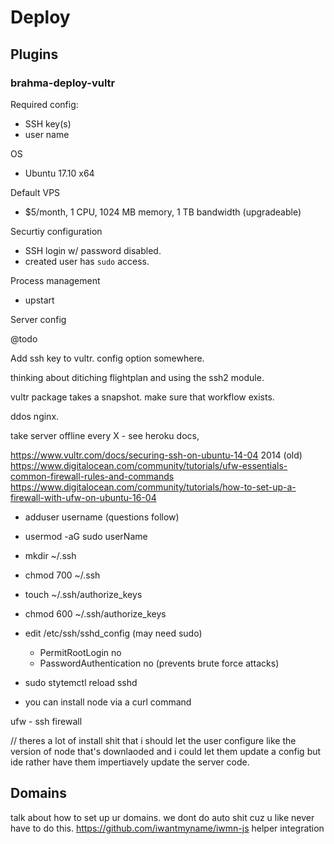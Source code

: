 # Deploy

## Plugins

### brahma-deploy-vultr

Required config:
- SSH key(s)
- user name

OS
- Ubuntu 17.10 x64

Default VPS
- $5/month, 1 CPU, 1024 MB memory, 1 TB bandwidth (upgradeable)

Securtiy configuration
- SSH login w/ password disabled.
- created user has `sudo` access.

Process management
- upstart

Server config

@todo

Add ssh key to vultr. config option somewhere.

thinking about ditiching flightplan and using the ssh2 module.

vultr package takes a snapshot. make sure that workflow exists.

ddos nginx.

take server offline every X - see heroku docs,

https://www.vultr.com/docs/securing-ssh-on-ubuntu-14-04 2014 (old)
https://www.digitalocean.com/community/tutorials/ufw-essentials-common-firewall-rules-and-commands
https://www.digitalocean.com/community/tutorials/how-to-set-up-a-firewall-with-ufw-on-ubuntu-16-04

- adduser username (questions follow)
- usermod -aG sudo userName
- mkdir ~/.ssh
- chmod 700 ~/.ssh
- touch ~/.ssh/authorize_keys
- chmod 600 ~/.ssh/authorize_keys
- edit /etc/ssh/sshd_config (may need sudo)
  - PermitRootLogin no
  - PasswordAuthentication no (prevents brute force attacks)
- sudo stytemctl reload sshd

- you can install node via a curl command

ufw - ssh firewall

// theres a lot of install shit that i should let the user configure like
the version of node that's downlaoded and i could let them update a config but
ide rather have them impertiavely update the server code.

## Domains
talk about how to set up ur domains. we dont do auto shit cuz u like never have to do this.
https://github.com/iwantmyname/iwmn-js helper integration
